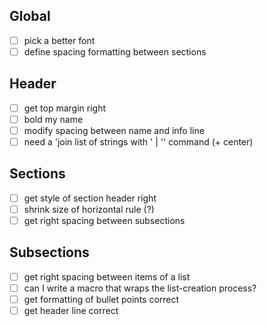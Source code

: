 Global
------
- [ ] pick a better font
- [ ] define spacing formatting between sections

Header
------
- [ ] get top margin right
- [ ] bold my name
- [ ] modify spacing between name and info line
- [ ] need a 'join list of strings with ' | '' command (+ center)

Sections
--------
- [ ] get style of section header right
- [ ] shrink size of horizontal rule (?)
- [ ] get right spacing between subsections

Subsections
-----------
- [ ] get right spacing between items of a list
- [ ] can I write a macro that wraps the list-creation process?
- [ ] get formatting of bullet points correct
- [ ] get header line correct
